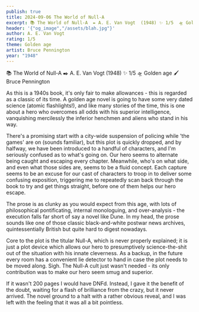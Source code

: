 ```yaml
---
publish: true
title: 2024-09-06 The World of Null-A
excerpt: 📚 The World of Null-A  ✒️ A. E. Van Vogt  (1948) ✨ 1/5  🛸 Golden age 🖌️ Bruce Pennington
header: '{"og_image","/assets/blah.jpg"}'
author: A. E. Van Vogt
rating: 1/5
theme: Golden age
artist: Bruce Pennington
year: "1948"
---
```

📚 The World of Null-A  ✒️ A. E. Van Vogt (1948)  ✨ 1/5  🛸 Golden age 🖌️ Bruce Pennington
  
As this is a 1940s book, it's only fair to make allowances - this is regarded as a classic of its time. A golden age novel is going to have some very dated science (atomic flashlights!), and like many stories of the time, this is one about a hero who overcomes all odds with his superior intelligence, vanquishing mercilessly the inferior henchmen and aliens who stand in his way.  
  
There's a promising start with a city-wide suspension of policing while 'the games' are on (sounds familiar), but this plot is quickly dropped, and by halfway, we have been introduced to a handful of characters, and I'm seriously confused as to what's going on. Our hero seems to alternate being caught and escaping every chapter. Meanwhile, who's on what side, and even what those sides are, seems to be a fluid concept. Each capture seems to be an excuse for our cast of characters to troop in to deliver some confusing exposition, triggering me to repeatedly scan back through the book to try and get things straight, before one of them helps our hero escape.   
  
The prose is as clunky as you would expect from this age, with lots of philosophical pontificating, internal monologuing, and over-analysis - the execution falls far short of say a novel like Dune. In my head, the prose sounds like one of those classic black-and-white postwar news archives, quintessentially British but quite hard to digest nowadays.  
  
Core to the plot is the titular Null-A, which is never properly explained; it is just a plot device which allows our hero to presumptively science-the-shit out of the situation with his innate cleverness. As a backup, in the future every room has a convenient lie detector to hand in case the plot needs to be moved along. Sigh. The Null-A cult just wasn't needed - its only contribution was to make our hero seem smug and superior.   
  
If it wasn't 200 pages I would have DNFd. Instead, I gave it the benefit of the doubt, waiting for a flash of brilliance from the crazy, but it never arrived. The novel ground to a halt with a rather obvious reveal, and I was left with the feeling that it was all a bit pointless.